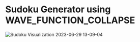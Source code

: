 # Sudoku Generator using WAVE_FUNCTION_COLLAPSE
![Sudoku Visualization 2023-06-29 13-09-04](https://github.com/soumyadeep9474/Sudoku-Generator-using-WAVE_FUNCTION_COLLAPSE/assets/105192349/e2b2ecdf-e7e7-4f52-9888-b0d85ea21246)
